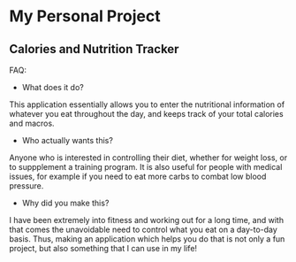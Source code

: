 # My Personal Project

## Calories and Nutrition Tracker

FAQ:
- What does it do?

This application essentially allows you to enter the nutritional information of whatever you eat throughout the day, 
and keeps track of your total calories and macros.

- Who actually wants this?

Anyone who is interested in controlling their diet, whether for weight loss, or to suppplement a training program. 
It is also useful for people with medical issues, for example if you need to eat more carbs to combat 
low blood pressure.

- Why did you make this?

I have been extremely into fitness and working out for a long time, and with that comes the unavoidable need to 
control what you eat on a day-to-day basis. Thus, making an application which helps you do that is not only a fun 
project, but also something that I can use in my life!